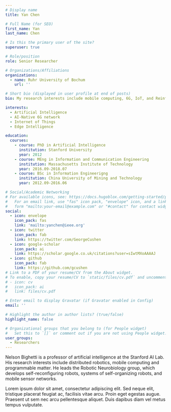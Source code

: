 ```yaml
---
# Display name
title: Yan Chen

# Full Name (for SEO)
first_name: Yan
last_name: Chen

# Is this the primary user of the site?
superuser: true

# Role/position
role: Senior Researcher

# Organizations/Affiliations
organizations:
  - name: Ruhr University of Bochum
    url: ''

# Short bio (displayed in user profile at end of posts)
bio: My research interests include mobile computing, 6G, IoT, and Reinforcement Learning.

interests:
  - Artificial Intelligence
  - AI-Native 6G network
  - Internet of Things
  - Edge Intelligence

education:
  courses:
    - course: PhD in Artificial Intelligence
      institution: Stanford University
      year: 2012
    - course: MEng in Information and Communication Engineering
      institution: Massachusetts Institute of Technology
      year: 2016.09-2018.07
    - course: BSc in Information Engineerigng
      institution: China University of Mining and Technology
      year: 2012.09-2016.06

# Social/Academic Networking
# For available icons, see: https://docs.hugoblox.com/getting-started/page-builder/#icons
#   For an email link, use "fas" icon pack, "envelope" icon, and a link in the
#   form "mailto:your-email@example.com" or "#contact" for contact widget.
social:
  - icon: envelope
    icon_pack: fas
    link: 'mailto:yanchen@ieee.org'
  - icon: twitter
    icon_pack: fab
    link: https://twitter.com/GeorgeCushen
  - icon: google-scholar
    icon_pack: ai
    link: https://scholar.google.co.uk/citations?user=sIwtMXoAAAAJ
  - icon: github
    icon_pack: fab
    link: https://github.com/gcushen
# Link to a PDF of your resume/CV from the About widget.
# To enable, copy your resume/CV to `static/files/cv.pdf` and uncomment the lines below.
# - icon: cv
#   icon_pack: ai
#   link: files/cv.pdf

# Enter email to display Gravatar (if Gravatar enabled in Config)
email: ''

# Highlight the author in author lists? (true/false)
highlight_name: false

# Organizational groups that you belong to (for People widget)
#   Set this to `[]` or comment out if you are not using People widget.
user_groups:
  - Researchers
---
```


Nelson Bighetti is a professor of artificial intelligence at the Stanford AI Lab. His research interests include distributed robotics, mobile computing and programmable matter. He leads the Robotic Neurobiology group, which develops self-reconfiguring robots, systems of self-organizing robots, and mobile sensor networks.

Lorem ipsum dolor sit amet, consectetur adipiscing elit. Sed neque elit, tristique placerat feugiat ac, facilisis vitae arcu. Proin eget egestas augue. Praesent ut sem nec arcu pellentesque aliquet. Duis dapibus diam vel metus tempus vulputate.
